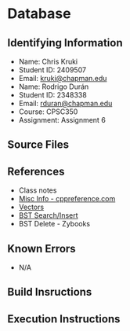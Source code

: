 # Database

## Identifying Information

* Name: Chris Kruki
* Student ID: 2409507
* Email: kruki@chapman.edu
* Name: Rodrigo Durán
* Student ID: 2348338
* Email: rduran@chapman.edu
* Course: CPSC350
* Assignment: Assignment 6

## Source Files


## References

* Class notes
* [Misc Info - cppreference.com](cppreference.com)
* [Vectors](https://www.geeksforgeeks.org/vector-in-cpp-stl/)
* [BST Search/Insert](https://www.geeksforgeeks.org/binary-search-tree-set-1-search-and-insertion/?ref=lbp)
* BST Delete - Zybooks

## Known Errors

* N/A

## Build Insructions


## Execution Instructions

